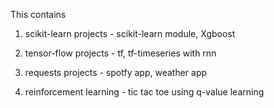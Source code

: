 This contains

1) scikit-learn projects - scikit-learn module, Xgboost

2) tensor-flow projects - tf, tf-timeseries with rnn

3) requests projects - spotfy app, weather app

4) reinforcement learning - tic tac toe using q-value learning
